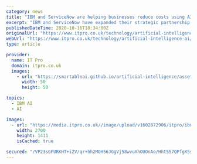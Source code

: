 ```yaml
---
category: news
title: "IBM and ServiceNow are helping businesses reduce costs using AI"
excerpt: "IBM and ServiceNow have expanded their strategic partnership to help companies use artificial intelligence (AI) to automate their IT operations. The joint solution will employ IBM's hybrid cloud ..."
publishedDateTime: 2020-10-16T18:34:00Z
originalUrl: "https://www.itpro.co.uk/technology/artificial-intelligence-ai/357462/ibm-and-servicenow-helping-businesses-reduce-costs"
webUrl: "https://www.itpro.co.uk/technology/artificial-intelligence-ai/357462/ibm-and-servicenow-helping-businesses-reduce-costs"
type: article

provider:
  name: IT Pro
  domain: itpro.co.uk
  images:
    - url: "https://smartableai.github.io/artificial-intelligence/assets/images/organizations/itpro.co.uk-50x50.jpg"
      width: 50
      height: 50

topics:
  - IBM AI
  - AI

images:
  - url: "https://media.itpro.co.uk//image/upload/v1602872906/itpro/ibm_logo.jpg"
    width: 2700
    height: 1411
    isCached: true

secured: "/VP23sGFURKHT+iZV/qr+hh2MOH56JGgVj58wvuXhOUOnAo/Hht557QPfgX5sbxKY86NsZdv8sa6dig3c9LoAizsZ87YqTBpZDbPdxwefeBmCBxc3zuG7ENLXF6BIXiMuwJE9V4T8EEukEMa/WJFq+hsIH+hcUa4idPb73sZgsG2I5JaUG/VrkIcHZWRj47wvUj0847BcDoebr6RJw49ZGJgSmzuqWgF85HZOAlCINREugrVz1MS3Ka1OogrGfQQf/iYJs3/MD5qGRXcfnjtkd8l0VlcBsQL4lFkuA2mAPB0HP6FXqe9pZZKiEQvf9MwE+nKKHSP5R33yROcaxAlzsawXZutypIYYHGoKA5o2fk=;8pOlJvCICH6xIo8p/BcMNA=="
---
```


